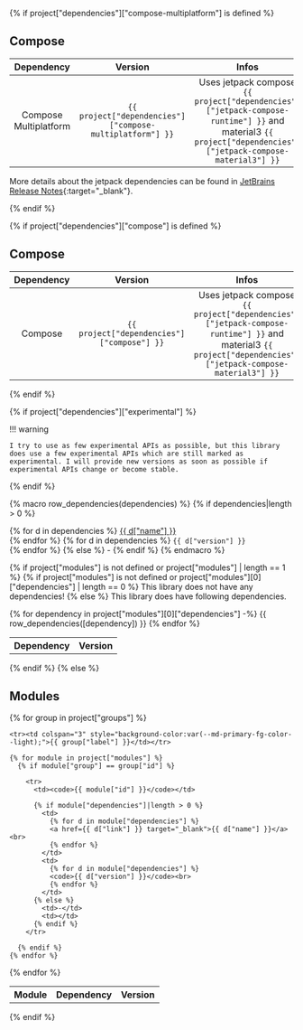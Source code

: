 {% if project["dependencies"]["compose-multiplatform"] is defined %}

## Compose

|      Dependency       | Version |                     Infos                      |
|:---------------------:|:-------:|:----------------------------------------------:|
| Compose Multiplatform | `{{ project["dependencies"]["compose-multiplatform"] }}` | Uses jetpack compose `{{ project["dependencies"]["jetpack-compose-runtime"] }}` and material3 `{{ project["dependencies"]["jetpack-compose-material3"] }}` |

More details about the jetpack dependencies can be found in [JetBrains Release Notes](https://github.com/JetBrains/compose-multiplatform/releases){:target="_blank"}.

{% endif %}

{% if project["dependencies"]["compose"] is defined %}

## Compose

|      Dependency       |                  Version                   |                     Infos                      |
|:---------------------:|:------------------------------------------:|:----------------------------------------------:|
| Compose | `{{ project["dependencies"]["compose"] }}` | Uses jetpack compose `{{ project["dependencies"]["jetpack-compose-runtime"] }}` and material3 `{{ project["dependencies"]["jetpack-compose-material3"] }}` |

{% endif %}

{% if project["dependencies"]["experimental"] %}

!!! warning

    I try to use as few experimental APIs as possible, but this library does use a few experimental APIs which are still marked as experimental. I will provide new versions as soon as possible if experimental APIs change or become stable.

{% endif %}

{% macro row_dependencies(dependencies) %}
{% if dependencies|length > 0 %}
<td>
{% for d in dependencies %}
<a href={{ d["link"] }} target="_blank">{{ d["name"] }}</a><br>
{% endfor %}
</td>
<td>
{% for d in dependencies %}
<code>{{ d["version"] }}</code><br>
{% endfor %}
</td>
{% else %}
<td>-</td>
<td></td>
{% endif %}
{% endmacro %}

{% if project["modules"] is not defined or project["modules"] | length == 1 %}
{% if  project["modules"] is not defined or project["modules"][0]["dependencies"] | length == 0 %}
This library does not have any dependencies!
{% else %}
This library does have following dependencies.
<table>
  <tr>
    <th>Dependency</th>
    <th>Version</th>
  </tr>
  {% for dependency in project["modules"][0]["dependencies"] -%}
    {{ row_dependencies([dependency]) }}
  {% endfor %}
</table>
  {% endif %}
{% else %}

## Modules

<table>
  <tr>
    <th>Module</th>
    <th>Dependency</th>
    <th>Version</th>
  </tr>

{% for group in project["groups"] %}

    <tr><td colspan="3" style="background-color:var(--md-primary-fg-color--light);">{{ group["label"] }}</td></tr>

    {% for module in project["modules"] %}
      {% if module["group"] == group["id"] %}
          
        <tr>
          <td><code>{{ module["id"] }}</code></td>

          {% if module["dependencies"]|length > 0 %}
            <td>
              {% for d in module["dependencies"] %}
              <a href={{ d["link"] }} target="_blank">{{ d["name"] }}</a><br>
              {% endfor %}
            </td>
            <td>
              {% for d in module["dependencies"] %}
              <code>{{ d["version"] }}</code><br>
              {% endfor %}
            </td>
          {% else %}
            <td>-</td>
            <td></td>
          {% endif %}
        </tr>
          
      {% endif %}
    {% endfor %}

{% endfor %}

</table>

{% endif %}